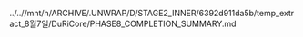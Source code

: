../..//mnt/h/ARCHIVE/.UNWRAP/D/STAGE2_INNER/6392d911da5b/temp_extract_8월7일/DuRiCore/PHASE8_COMPLETION_SUMMARY.md